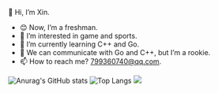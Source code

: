 👋 Hi, I’m Xin.
- 😊 Now, I’m a freshman.
- 👀 I’m interested in game and sports.
- 🌱 I’m currently learning C++ and Go.
- 💬 We can communicate with Go and C++, but I’m a rookie.
- 📫 How to reach me? 799360740@qq.com.

![Anurag's GitHub stats](https://github-readme-stats.vercel.app/api?username=0Xin0&theme=tokyonight&show_icons=true)
![Top Langs](https://github-readme-stats.vercel.app/api/top-langs/?username=0Xin0&layout=compact&theme=tokyonight)
![](https://github-readme-activity-graph.cyclic.app/graph?username=0Xin0&theme=dracula)



<!---
0Xin0/0Xin0 is a ✨ special ✨ repository because its `README.md` (this file) appears on your GitHub profile.
You can click the Preview link to take a look at your changes.
--->

